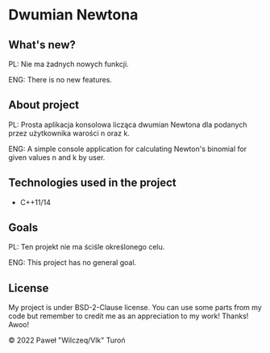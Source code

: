 # Dwumian Newtona

## What's new?

PL: Nie ma żadnych nowych funkcji.

ENG: There is no new features.

## About project

PL: Prosta aplikacja konsolowa licząca dwumian Newtona dla podanych przez użytkownika warości n oraz k.

ENG: A simple console application for calculating Newton's binomial for given values n and k by user.

## Technologies used in the project

* C++11/14

## Goals

PL: Ten projekt nie ma ściśle określonego celu.

ENG: This project has no general goal.

## License

My project is under BSD-2-Clause license. You can use some parts from my code but remember to credit me as an
appreciation to my work! Thanks! Awoo!

© 2022 Paweł "Wilczeq/Vlk" Turoń
